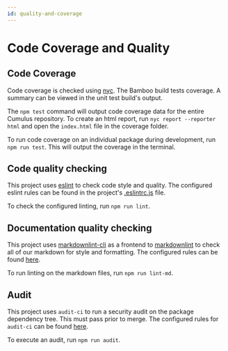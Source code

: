 ```yaml
---
id: quality-and-coverage
---
```

# Code Coverage and Quality

## Code Coverage

Code coverage is checked using [nyc](https://github.com/istanbuljs/nyc). The
Bamboo build tests coverage. A summary can be viewed in the unit test build's output.

The `npm test` command will output code coverage data for the entire Cumulus
repository. To create an html report, run `nyc report --reporter html` and open
the `index.html` file in the coverage folder.

To run code coverage on an individual package during development, run
`npm run test`. This will output the coverage in the terminal.

## Code quality checking

This project uses [eslint](https://eslint.org/) to check code style and quality.
The configured eslint rules can be found in the project's
[.eslintrc.js](https://github.com/nasa/cumulus/blob/master/.eslintrc.js)
file.

To check the configured linting, run `npm run lint`.

## Documentation quality checking

This project uses [markdownlint-cli](https://www.npmjs.com/package/markdownlint-cli)
as a frontend to [markdownlint](https://www.npmjs.com/package/markdownlint) to check
all of our markdown for style and formatting. The configured rules can be found
[here](https://github.com/nasa/cumulus/blob/master/.markdownlint.json).

To run linting on the markdown files, run `npm run lint-md`.

## Audit

This project uses `audit-ci` to run a security audit on the package dependency
tree. This must pass prior to merge. The configured rules for `audit-ci` can be
found [here](https://github.com/nasa/cumulus/blob/master/audit-ci.json).

To execute an audit, run `npm run audit`.
